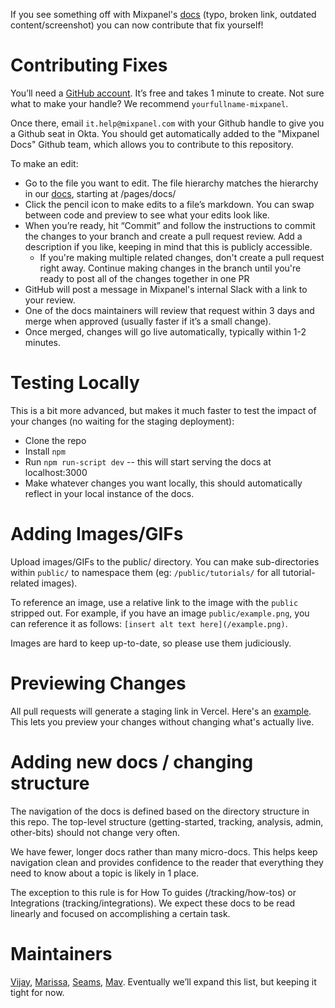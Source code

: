 If you see something off with Mixpanel's [docs](https://docs-mixpanel.vercel.app) (typo, broken link, outdated content/screenshot) you can now contribute that fix yourself!

# Contributing Fixes
You’ll need a [GitHub account](https://github.com/signup). It’s free and takes 1 minute to create. Not sure what to make your handle? We recommend `yourfullname-mixpanel`. 

Once there, email `it.help@mixpanel.com` with your Github handle to give you a Github seat in Okta. You should get automatically added to the "Mixpanel Docs" Github team, which allows you to contribute to this repository.

To make an edit: 
* Go to the file you want to edit. The file hierarchy matches the hierarchy in our [docs](https://docs-mixpanel.vercel.app), starting at /pages/docs/
* Click the pencil icon to make edits to a file’s markdown. You can swap between code and preview to see what your edits look like.
* When you’re ready, hit “Commit” and follow the instructions to commit the changes to your branch and create a pull request review. Add a description if you like, keeping in mind that this is publicly accessible.
    * If you're making multiple related changes, don't create a pull request right away. Continue making changes in the branch until you're ready to post all of the changes together in one PR
* GitHub will post a message in Mixpanel's internal Slack with a link to your review.
* One of the docs maintainers will review that request within 3 days and merge when approved (usually faster if it’s a small change).
* Once merged, changes will go live automatically, typically within 1-2 minutes.

# Testing Locally
This is a bit more advanced, but makes it much faster to test the impact of your changes (no waiting for the staging deployment):
* Clone the repo
* Install `npm`
* Run `npm run-script dev` -- this will start serving the docs at localhost:3000
* Make whatever changes you want locally, this should automatically reflect in your local instance of the docs. 

# Adding Images/GIFs
Upload images/GIFs to the public/ directory. You can make sub-directories within `public/` to namespace them (eg: `/public/tutorials/` for all tutorial-related images).

To reference an image, use a relative link to the image with the `public` stripped out. For example, if you have an image `public/example.png`, you can reference it as follows: `[insert alt text here](/example.png)`.

Images are hard to keep up-to-date, so please use them judiciously.

# Previewing Changes
All pull requests will generate a staging link in Vercel. Here's an [example](https://github.com/mixpanel/docs/pull/33#issuecomment-1520474996). This lets you preview your changes without changing what's actually live. 

# Adding new docs / changing structure
The navigation of the docs is defined based on the directory structure in this repo. The top-level structure (getting-started, tracking, analysis, admin, other-bits) should not change very often.

We have fewer, longer docs rather than many micro-docs. This helps keep navigation clean and provides confidence to the reader that everything they need to know about a topic is likely in 1 place.

The exception to this rule is for How To guides (/tracking/how-tos) or Integrations (tracking/integrations). We expect these docs to be read linearly and focused on accomplishing a certain task.

# Maintainers
[Vijay](https://github.com/ranic), [Marissa](https://github.com/marissakuhrau), [Seams](https://github.com/ryanseams), [Mav](https://github.com/mavlee). Eventually we’ll expand this list, but keeping it tight for now.

